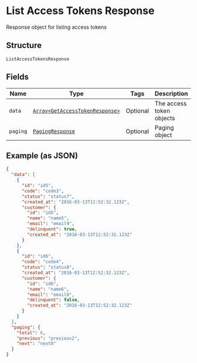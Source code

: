 
# List Access Tokens Response

Response object for listing access tokens

## Structure

`ListAccessTokensResponse`

## Fields

| Name | Type | Tags | Description |
|  --- | --- | --- | --- |
| `data` | [`Array<GetAccessTokenResponse>`](../../doc/models/get-access-token-response.md) | Optional | The access token objects |
| `paging` | [`PagingResponse`](../../doc/models/paging-response.md) | Optional | Paging object |

## Example (as JSON)

```json
{
  "data": [
    {
      "id": "id5",
      "code": "code3",
      "status": "status7",
      "created_at": "2016-03-13T12:52:32.123Z",
      "customer": {
        "id": "id5",
        "name": "name5",
        "email": "email9",
        "delinquent": true,
        "created_at": "2016-03-13T12:52:32.123Z"
      }
    },
    {
      "id": "id6",
      "code": "code4",
      "status": "status8",
      "created_at": "2016-03-13T12:52:32.123Z",
      "customer": {
        "id": "id6",
        "name": "name6",
        "email": "email0",
        "delinquent": false,
        "created_at": "2016-03-13T12:52:32.123Z"
      }
    }
  ],
  "paging": {
    "total": 6,
    "previous": "previous2",
    "next": "next8"
  }
}
```

